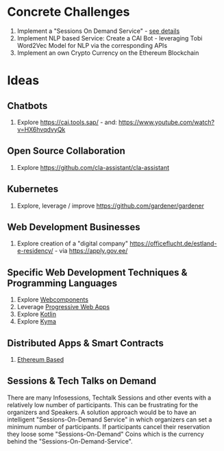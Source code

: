 # Concrete Challenges  

1. Implement a "Sessions On Demand Service" - [see details](https://github.com/michael-spengler/hackathon-ideas/blob/master/README.md#sessions--tech-talks-on-demand)  
2. Implement NLP based Service: Create a CAI Bot - leveraging Tobi Word2Vec Model for NLP via the corresponding APIs  
3. Implement an own Crypto Currency on the Ethereum Blockchain  



# Ideas

## Chatbots
1. Explore https://cai.tools.sap/ - and: https://www.youtube.com/watch?v=HX6hvqdvyQk

## Open Source Collaboration
1. Explore https://github.com/cla-assistant/cla-assistant

## Kubernetes
1. Explore, leverage / improve https://github.com/gardener/gardener  

## Web Development Businesses 
1. Explore creation of a "digital company" https://officeflucht.de/estland-e-residency/ - via https://apply.gov.ee/

## Specific Web Development Techniques & Programming Languages
1. Explore [Webcomponents](https://www.webcomponents.org/)
2. Leverage [Progressive Web Apps](https://www.youtube.com/watch?v=othhfZ0mGjU)
3. Explore [Kotlin](https://kotlinlang.org/docs/reference/)
4. Explore [Kyma](https://kyma-project.io/)

## Distributed Apps & Smart Contracts
1. [Ethereum Based](https://www.youtube.com/watch?v=coQ5dg8wM2o)

## Sessions & Tech Talks on Demand
There are many Infosessions, Techtalk Sessions and other events with a relatively low number of participants. This can be frustrating for the organizers and Speakers. A solution approach would be to have an intelligent "Sessions-On-Demand Service" in which organizers can set a minimum number of participants. If participants cancel their reservation they loose some "Sessions-On-Demand" Coins which is the currency behind the "Sessions-On-Demand-Service".   



